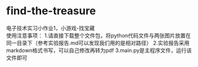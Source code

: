 # find-the-treasure
电子技术实习小作业1，小游戏-找宝藏
<br>
使用注意事项：
1.请直接下载整个文件包，将python代码文件与两张图片放置在同一目录下（参考实验报告.md可以发现我们用的是相对路径）
2.实验报告采用markdown格式书写，可以自己修改再转为pdf
3.main.py是主程序文件，运行该文件即可
